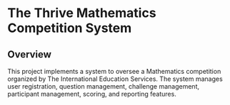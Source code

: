 # The Thrive Mathematics Competition System

## Overview

This project implements a system to oversee a Mathematics competition organized by The International Education Services. The system manages user registration, question management, challenge management, participant management, scoring, and reporting features.
